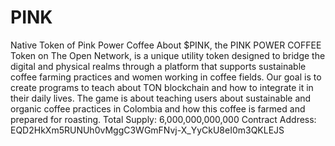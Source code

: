 # PINK
Native Token of  Pink Power Coffee 
About $PINK, the PINK POWER COFFEE Token on The Open Network, is a unique utility token designed to bridge the digital and physical realms through a platform that supports sustainable coffee farming practices and women working in coffee fields. Our goal is to create programs to teach about TON blockchain and how to integrate it in their daily lives. The game is about teaching users about sustainable and organic coffee practices in Colombia and how this coffee is farmed and prepared for roasting.
Total Supply: 6,000,000,000,000
Contract Address: EQD2HkXm5RUNUh0vMggC3WGmFNvj-X_YyCkU8eI0m3QKLEJS
